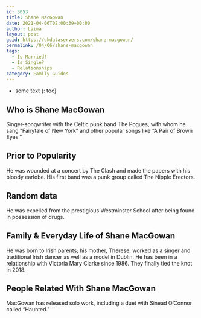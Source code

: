 ```yaml
---
id: 3053
title: Shane MacGowan
date: 2021-04-06T02:00:39+00:00
author: Laima
layout: post
guid: https://ukdataservers.com/shane-macgowan/
permalink: /04/06/shane-macgowan
tags:
  - Is Married?
  - Is Single?
  - Relationships
category: Family Guides
---
```


* some text
{: toc}


## Who is Shane MacGowan
                  
                  
                  
Singer-songwriter with the Celtic punk band The Pogues, with whom he sang &#8220;Fairytale of New York&#8221; and other popular songs like &#8220;A Pair of Brown Eyes.&#8221;
                  
              
            
              
            
                
                
                
## Prior to Popularity
                  
                  
                  
He was wounded at a concert by The Clash and made the papers with his bloody earlobe. His first band was a punk group called The Nipple Erectors.
                  
              
            
              
            
                
                
                
## Random data
                  
                  
                  
He was expelled from the prestigious Westminster School after being found in possession of drugs.
                  
              
            
              
            
                
                
                
## Family & Everyday Life of Shane MacGowan
                  
                  
                  
He was born to Irish parents; his mother, Therese, worked as a singer and traditional Irish dancer as well as a model in Dublin. He has been in a relationship with Victoria Mary Clarke since 1986. They finally tied the knot in 2018.
                  
              
            
              
            
                
                
                
## People Related With Shane MacGowan
                  
                  
                  
MacGowan has released solo work, including a duet with Sinead O&#8217;Connor called &#8220;Haunted.&#8221;
                  
              
            
              
            
                
              
            
              
              
            
            
              
            
          
          
          